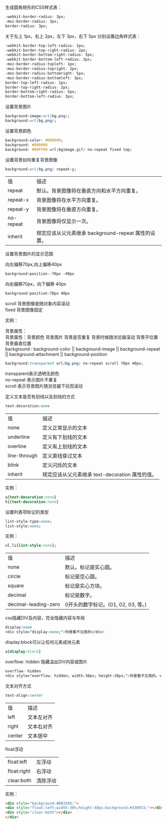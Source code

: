 生成圆角矩形的CSS样式表：
```css
-webkit-border-radius: 3px;
-moz-border-radius: 3px;
border-radius: 3px;
```
关于左上 1px，右上 2px，左下 3px，右下 5px 分别设置边角样式表：
```css
-webkit-border-top-left-radius: 1px;
-webkit-border-top-right-radius: 2px;
-webkit-border-bottom-right-radius: 5px;
-webkit-border-bottom-left-radius: 3px;
-moz-border-radius-topleft: 1px;
-moz-border-radius-topright: 2px;
-moz-border-radius-bottomright: 5px;
-moz-border-radius-bottomleft: 3px;
border-top-left-radius: 1px;
border-top-right-radius: 2px;
border-bottom-right-radius: 5px;
border-bottom-left-radius: 3px;
```
设置背景图片
```css
background-image:url(bg.png);
background:url(bg.png);
```
设置背景颜色
```css
background-color: #000000;
background: #000000
background: #00FF00 url(bgimage.gif) no-repeat fixed top;
```
设置背景如何重复背景图像   
```css
background:url(bg.png) repeat-y;
```
<table>
<tr><td>值</td><td>描述</td></tr>
<tr><td>repeat</td><td>默认。背景图像将在垂直方向和水平方向重复。</td></tr>
<tr><td>repeat-x</td><td>背景图像将在水平方向重复。</td></tr>
<tr><td>repeat-y</td><td>背景图像将在垂直方向重复。</td></tr>
<tr><td>no-repeat</td><td>背景图像将仅显示一次。</td></tr>
<tr><td>inherit</td><td>规定应该从父元素继承 background-repeat 属性的设置。</td></tr>
</table>

设置背景图片的显示范围      
      
向左偏移70px,向上偏移40px
```css
background-position:-70px -40px
```
向右偏移70px，向下偏移 40px
```css
background-position:70px 40px
```
scroll 背景图像是随对象内容滚动      
fixed 背景图像固定     

实例：       
      
背景属性：    
背景属性：背景颜色 背景图片 背景是否重复 背景时候随浏览器滚动 背景平位置 背景垂直位置      
background : background-color || background-image || background-repeat || background-attachment || background-position      
```css
background:transparent url(bg.png) no-repeat scroll 70px 40px;
```
transparent表示透明无颜色      
no-repeat 表示图片不重复         
scroll 表示背景图片随浏览器下拉而滚动         
          
定义文本是否有划线以及划线的方式
```css
text-decoration:none
```
<table>
<tr><td>值</td><td>描述</td></tr>
<tr><td>none</td><td>定义正常显示的文本</td></tr>
<tr><td>underline</td><td>定义有下划线的文本</td></tr>
<tr><td>overline</td><td>定义有上划线的文本</td></tr>
<tr><td>line-through</td><td>定义直线穿过文本</td></tr>
<tr><td>blink</td><td>定义闪烁的文本</td></tr>
<tr><td>inherit</td><td>规定应该从父元素继承 text-decoration 属性的值。</td></tr>
</table>

实例：
```css
a{text-decoration:none}
h1{text-decoration:none}
```
设置列表项标记的类型
```css
list-style-type:none;
list-style:none;
```
实例：
```css
ul,li{list-style:none};
```
<table>
<tr><td>值</td><td>描述</td></tr>
<tr><td>none</td><td>默认。标记是实心圆。</td></tr>
<tr><td>circle</td><td>标记是空心圆。</td></tr>
<tr><td>square</td><td>标记是实心方块。</td></tr>
<tr><td>decimal</td><td>标记是数字。</td></tr>
<tr><td>decimal-leading-zero</td><td>0开头的数字标记。(01, 02, 03, 等。)</td></tr>
</table>

css隐藏DIV及内容，完全隐藏内容与布局
```css
display:none
<div style="display:none;">你是看不见我的</div>
```
display:block可以让任何元素成块元素
```css
a{display:block}
```
overflow: hidden 隐藏溢出DIV内容或图片
```css
overflow: hidden
<div style="overflow: hidden; width:30px; height:20px;">你是看不见我的。</div> 
```
文本对齐方式
```css
text-align:center
```
<table>
<tr><td>值</td><td>描述</td></tr>
<tr><td>left</td><td>文本左对齐</td></tr>
<tr><td>right</td><td>文本右对齐</td></tr>
<tr><td>center</td><td>文本居中</td></tr>
</table>

float浮动

<table>
<tr><td>float:left</td><td>左浮动</td></tr>
<tr><td>float:right</td><td>右浮动</td></tr>
<tr><td>clear:both</td><td>清除浮动</td></tr>
</table>

实例：
```html
<div style="background:#003366;">
<div style="float:left;width:30%;height:40px;background:#330033;"></div>
<div style="clear:both"></div>
</div>
```
